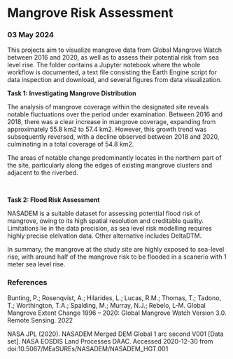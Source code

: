 # Mangrove Risk Assessment

### 03 May 2024

This projects aim to visualize mangrove data from Global Mangrove Watch between 2016 and 2020, as well as to assess their potential risk from sea level rise.
The folder contains a Jupyter notebook where the whole workflow is documented, a text file consisting the Earth Engine script for data inspection and download, and several figures from data visualization.

**Task 1: Investigating Mangrove Distribution**

The analysis of mangrove coverage within the designated site reveals notable fluctuations over the period under examination. Between 2016 and 2018, there was a clear increase in mangrove coverage, expanding from approximately 55.8 km2 to 57.4 km2. However, this growth trend was subsequently reversed, with a decline observed between 2018 and 2020, culminating in a total coverage of 54.8 km2.

The areas of notable change predominantly locates in the northern part of the site, particularly along the edges of existing mangrove clusters and adjacent to the riverbed.

<br>

**Task 2: Flood Risk Assessment**

NASADEM is a suitable dataset for assessing potential flood risk of mangrove, owing to its high spatial resolution and creditable quality. Limitations lie in the data precision, as sea level risk modelling requires highly precise elelvation data. Other alternative includes DeltaDTM.

In summary, the mangrove at the study site are highly exposed to sea-level rise, with around half of the mangrove risk to be flooded in a scanerio with 1 meter sea level rise.

### References
Bunting, P.; Rosenqvist, A.; Hilarides, L.; Lucas, R.M.; Thomas, T.; Tadono, T.; Worthington, T.A.; Spalding, M.; Murray, N.J.; Rebelo, L-M. Global Mangrove Extent Change 1996 – 2020: Global Mangrove Watch Version 3.0. Remote Sensing. 2022

NASA JPL (2020). NASADEM Merged DEM Global 1 arc second V001 [Data set]. NASA EOSDIS Land Processes DAAC. Accessed 2020-12-30 from doi:10.5067/MEaSUREs/NASADEM/NASADEM_HGT.001
